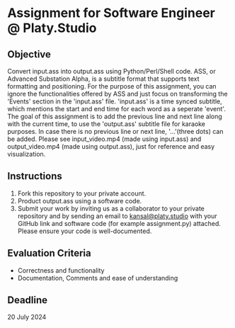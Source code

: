 # Assignment for Software Engineer @ Platy.Studio

## Objective
Convert input.ass into output.ass using Python/Perl/Shell code. ASS, or Advanced Substation Alpha, is a subtitle format that supports text formatting and positioning. For the purpose of this assignment, you can ignore the functionalities offered by ASS and just focus on transforming the 'Events' section in the 'input.ass' file. 'input.ass' is a time synced subtitle, which mentions the start and end time for each word as a seperate 'event'. The goal of this assignment is to add the previous line and next line along with the current time, to use the 'output.ass' subtitle file for karaoke purposes. In case there is no previous line or next line, '...'(three dots) can be added. Please see input_video.mp4 (made using input.ass) and output_video.mp4 (made using output.ass), just for reference and easy visualization. 

## Instructions
1. Fork this repository to your private account.
2. Product output.ass using a software code. 
3. Submit your work by inviting us as a collaborator to your private repository and by sending an email to kansal@platy.studio with your GitHub link and software code (for example assignment.py) attached. Please ensure your code is well-documented.

## Evaluation Criteria
- Correctness and functionality
- Documentation, Comments and ease of understanding

## Deadline
20 July 2024
